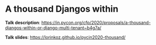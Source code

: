 # A thousand Djangos within

**Talk description**:
https://in.pycon.org/cfp/2020/proposals/a-thousand-djangos-within-or-django-multi-tenant~b4g7a/

**Talk slides**:
https://lorinkoz.github.io/pycin2020-thousand/
